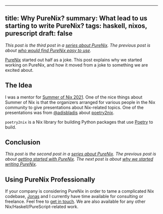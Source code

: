 ------------------------------------------------------
title: Why PureNix?
summary: What lead to us starting to write PureNix?
tags: haskell, nixos, purescript
draft: false
------------------------------------------------------

*This post is the third post in a [series about PureNix](./2022-01-03-purenix).
The previous post is about
[who would find PureNix easy to use](./2022-01-05-who-would-like-purenix).*

[PureNix]() started out half as a joke.  This post explains why we started
working on PureNix, and how it moved from a joke to something we are excited
about.

## The Idea

I was a mentor for [Summer of Nix 2021](https://summer.nixos.org/).  One of the
nice things about Summer of Nix is that the organizers arranged for various
people in the Nix community to give presentations about Nix-related topics.
One of the presentations was from [@adisbladis](https://github.com/adisbladis)
about [poetry2nix](https://github.com/nix-community/poetry2nix).

`poetry2nix` is a Nix library for building Python packages that use
[Poetry](https://python-poetry.org/) to build.

## Conclusion

*This post is the second post in a
[series about PureNix](./2022-01-03-purenix).  The previous post is about
[getting started with PureNix](./2022-01-04-getting-started-with-purenix).
The next post is about
[why we started writing PureNix](./2022-01-10-why-purenix).*

## Using PureNix Professionally

If your company is considering PureNix in order to tame a complicated Nix
codebase, [Jonas](https://jonascarpay.com/) and I currently have time available
for consulting or freelance.  Feel free to [get in touch](/about).  We are also
available for any other Nix/Haskell/PureScript-related work.
